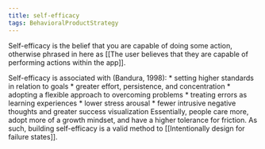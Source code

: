 ```yaml
---
title: self-efficacy
tags: BehavioralProductStrategy
---
```

Self-efficacy is the belief that you are capable of doing some action, otherwise phrased in here as [[The user believes that they are capable of performing actions within the app]].

Self-efficacy is associated with (Bandura, 1998):
	* setting higher standards in relation to goals
	* greater effort, persistence, and concentration
	* adopting a flexible approach to overcoming problems
	* treating errors as learning experiences
	* lower stress arousal
	* fewer intrusive negative thoughts and greater success visualization
Essentially, people care more, adopt more of a growth mindset, and have a higher tolerance for friction. As such, building self-efficacy is a valid method to [[Intentionally design for failure states]].
